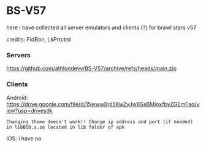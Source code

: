 # BS-V57

here i have collected all server emulators and clients (?) for brawl stars v57

credits: FidBon, LkPrtctrd

 ### Servers ###

 https://github.com/athlondevv/BS-V57/archive/refs/heads/main.zip

 ### Clients ###
 
 Android: https://drive.google.com/file/d/15wwwBgI5KwZyJw6SsBMioxfbyZGEmFsq/view?usp=drivesdk
  
    Changing theme doesn't work!! Change ip address and port (if needed) in libBSD.s.so located in lib folder of apk
 
 IOS: i have no
